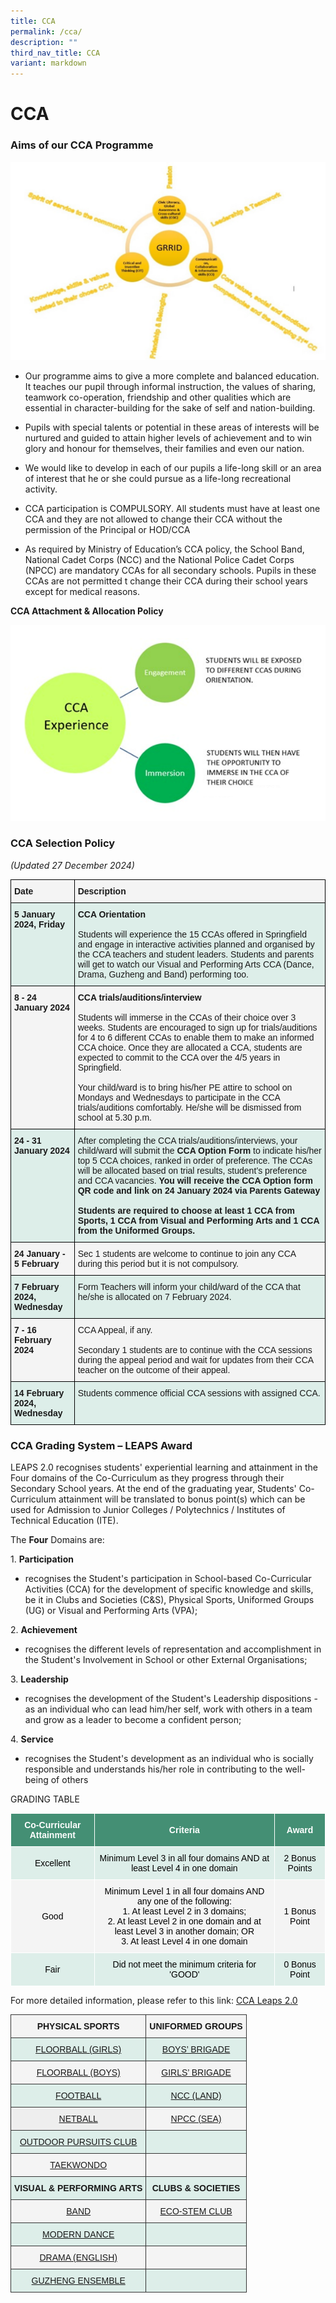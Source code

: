 ```yaml
---
title: CCA
permalink: /cca/
description: ""
third_nav_title: CCA
variant: markdown
---
```

# **CCA**
### Aims of our CCA Programme

![](/images/CCA1.jpg)

*  Our programme aims to give a more complete and balanced education. It teaches our pupil through informal instruction, the values of sharing, teamwork co-operation, friendship and other qualities which are essential in character-building for the sake of self and nation-building. 
    
*   Pupils with special talents or potential in these areas of interests will be nurtured and guided to attain higher levels of achievement and to win glory and honour for themselves, their families and even our nation. &nbsp;  
    
*   We would like to develop in each of our pupils a life-long skill or an area of interest that he or she could pursue as a life-long recreational activity.&nbsp;  
    
*   CCA participation is COMPULSORY. All students must have at least one CCA and they are not allowed to change their CCA without the permission of the Principal or HOD/CCA&nbsp;  
    
*   As required by Ministry of Education’s CCA policy, the School Band, National Cadet Corps (NCC) and the National Police Cadet Corps (NPCC) are mandatory CCAs for all secondary schools. Pupils in these CCAs are not permitted t change their CCA during their school years except for medical reasons.

  

**CCA Attachment &amp; Allocation Policy**

![](/images/ccapic1.png)

### CCA Selection Policy 
<i>(Updated 27 December 2024)</i>



 <table style="border-collapse:collapse;border-spacing:0" class="tg"><thead><tr><th style="background-color:#F4F4F4;border-color:#000000;border-style:solid;border-width:1px;font-family:Arial, sans-serif;font-size:14px;font-weight:bold;overflow:hidden;padding:10px 5px;text-align:left;vertical-align:top;word-break:normal">Date<span style="background-color:transparent"> </span><span style="background-color:transparent"><span style="background-color:transparent"></span></span></th><th style="background-color:#F4F4F4;border-color:#000000;border-style:solid;border-width:1px;font-family:Arial, sans-serif;font-size:14px;font-weight:normal;overflow:hidden;padding:10px 5px;text-align:left;vertical-align:top;word-break:normal"><b>Description<span style="background-color:transparent"> </span><span style="background-color:transparent"></span><span style="background-color:transparent"></span></b></th></tr></thead><tbody><tr><td style="background-color:#DDEEE9;border-color:#000000;border-style:solid;border-width:1px;font-family:Arial, sans-serif;font-size:14px;font-weight:bold;overflow:hidden;padding:10px 5px;text-align:left;vertical-align:top;word-break:normal">5 January 2024, Friday<br></td><td style="background-color:#DDEEE9;border-color:#000000;border-style:solid;border-width:1px;font-family:Arial, sans-serif;font-size:14px;overflow:hidden;padding:10px 5px;text-align:left;vertical-align:top;word-break:normal"><b>CCA Orientation</b><br> <br>Students will experience the 15 CCAs offered in Springfield and engage in interactive activities planned and organised by the CCA teachers and student leaders. Students and parents will get to watch our Visual and Performing Arts CCA (Dance, Drama, Guzheng and Band) performing too.</td></tr><tr><td style="background-color:#F4F4F4;border-color:#000000;border-style:solid;border-width:1px;font-family:Arial, sans-serif;font-size:14px;font-weight:bold;overflow:hidden;padding:10px 5px;text-align:left;vertical-align:top;word-break:normal">8 - 24 January 2024<br></td><td style="background-color:#F4F4F4;border-color:#000000;border-style:solid;border-width:1px;font-family:Arial, sans-serif;font-size:14px;overflow:hidden;padding:10px 5px;text-align:left;vertical-align:top;word-break:normal"><b>CCA trials/auditions/interview</b><br><br>Students will immerse in the CCAs of their choice over 3 weeks. Students are encouraged to sign up for trials/auditions for 4 to 6 different CCAs to enable them to make an informed CCA choice. Once they are allocated a CCA, students are expected to commit to the CCA over the 4/5 years in Springfield.<br><br>Your child/ward is to bring his/her PE attire to school on Mondays and Wednesdays to participate in the CCA trials/auditions comfortably. He/she will be dismissed from school at 5.30 p.m.</td></tr><tr><td style="background-color:#DDEEE9;border-color:#000000;border-style:solid;border-width:1px;font-family:Arial, sans-serif;font-size:14px;font-weight:bold;overflow:hidden;padding:10px 5px;text-align:left;vertical-align:top;word-break:normal">24 - 31 January 2024<br></td><td style="background-color:#DDEEE9;border-color:#000000;border-style:solid;border-width:1px;font-family:Arial, sans-serif;font-size:14px;overflow:hidden;padding:10px 5px;text-align:left;vertical-align:top;word-break:normal">After completing the CCA trials/auditions/interviews, your child/ward will submit the <b>CCA Option Form</b> to indicate his/her top 5 CCA choices, ranked in order of preference. The CCAs will be allocated based on trial results, student’s preference and CCA vacancies.<b> You will receive the CCA Option form QR code and link on 24 January 2024 via Parents Gateway <br><br>Students are required to choose at least 1 CCA from Sports, 1 CCA from Visual and Performing Arts and 1 CCA from the Uniformed Groups.</b> <br></td></tr><tr><td style="background-color:#F4F4F4;border-color:#000000;border-style:solid;border-width:1px;font-family:Arial, sans-serif;font-size:14px;font-weight:bold;overflow:hidden;padding:10px 5px;text-align:left;vertical-align:top;word-break:normal"> 24 January - 5 February</td><td style="background-color:#F4F4F4;border-color:#000000;border-style:solid;border-width:1px;font-family:Arial, sans-serif;font-size:14px;overflow:hidden;padding:10px 5px;text-align:left;vertical-align:top;word-break:normal">Sec 1 students are welcome to continue to join any CCA during this period but it is not compulsory.</td></tr><tr><td style="background-color:#DDEEE9;border-color:#000000;border-style:solid;border-width:1px;font-family:Arial, sans-serif;font-size:14px;font-weight:bold;overflow:hidden;padding:10px 5px;text-align:left;vertical-align:top;word-break:normal">7 February 2024, Wednesday</td><td style="background-color:#DDEEE9;border-color:#000000;border-style:solid;border-width:1px;font-family:Arial, sans-serif;font-size:14px;overflow:hidden;padding:10px 5px;text-align:left;vertical-align:top;word-break:normal"><span style="background-color:transparent">Form Teachers will inform your child/ward of the CCA that he/she is allocated on 7 February 2024. </span><br><span style="background-color:transparent"> </span> <span style="background-color:transparent"></span><span style="background-color:transparent"></span><span style="background-color:transparent"></span></td></tr><tr><td style="background-color:#F4F4F4;border-color:#000000;border-style:solid;border-width:1px;font-family:Arial, sans-serif;font-size:14px;font-weight:bold;overflow:hidden;padding:10px 5px;text-align:left;vertical-align:top;word-break:normal">7 - 16 February 2024<br></td><td style="background-color:#F4F4F4;border-color:#000000;border-style:solid;border-width:1px;font-family:Arial, sans-serif;font-size:14px;overflow:hidden;padding:10px 5px;text-align:left;vertical-align:top;word-break:normal">CCA Appeal, if any.<br><br>Secondary 1 students are to continue with the CCA sessions during the appeal period and wait for updates from their CCA teacher on the outcome of their appeal.</td></tr><tr><td style="background-color:#DDEEE9;border-color:#000000;border-style:solid;border-width:1px;font-family:Arial, sans-serif;font-size:14px;font-weight:bold;overflow:hidden;padding:10px 5px;text-align:left;vertical-align:top;word-break:normal">14 February 2024, Wednesday</td><td style="background-color:#DDEEE9;border-color:#000000;border-style:solid;border-width:1px;font-family:Arial, sans-serif;font-size:14px;overflow:hidden;padding:10px 5px;text-align:left;vertical-align:top;word-break:normal"><span style="background-color:transparent">Students commence official CCA sessions with assigned CCA. </span><br><span style="background-color:transparent"> </span> <span style="background-color:transparent"></span><span style="background-color:transparent"></span><span style="background-color:transparent"></span></td></tr></tbody></table>

  

### CCA Grading System – LEAPS Award

LEAPS 2.0 recognises students' experiential learning and attainment in the Four domains of the Co-Curriculum as they progress through their Secondary School years. At the end of the graduating year, Students' Co-Curriculum attainment will be translated to bonus point(s) which can be used for Admission to Junior Colleges / Polytechnics / Institutes of Technical Education (ITE).

The&nbsp;**Four**&nbsp;Domains are:

1.&nbsp;**Participation**

*   recognises the Student's participation in School-based Co-Curricular Activities (CCA) for the development of specific knowledge and skills, be it in Clubs and Societies (C&amp;S), Physical Sports, Uniformed Groups (UG) or Visual and Performing Arts (VPA);

2.&nbsp;**Achievement**

*   recognises the different levels of representation and accomplishment in the Student's Involvement in School or other External Organisations;

3.&nbsp;**Leadership**

*   recognises the development of the Student's Leadership dispositions - as an individual who can lead him/her self, work with others in a team and grow as a leader to become a confident person;

4.&nbsp;**Service**

*   recognises the Student's development as an individual who is socially responsible and understands his/her role in contributing to the well-being of others

GRADING TABLE

<table style="border-collapse:collapse;border-spacing:0" class="tg"><thead><tr><th style="background-color:#448F74;border-color:#ffffff;border-style:solid;border-width:1px;color:#FFF;font-family:Arial, sans-serif;font-size:14px;font-weight:bold;overflow:hidden;padding:10px 5px;text-align:center;vertical-align:middle;word-break:normal"><span style="font-weight:600;color:#FFF;background-color:#448F74">Co-Curricular Attainment</span></th><th style="background-color:#448F74;border-color:#ffffff;border-style:solid;border-width:1px;color:#FFF;font-family:Arial, sans-serif;font-size:14px;font-weight:bold;overflow:hidden;padding:10px 5px;text-align:center;vertical-align:middle;word-break:normal"><span style="font-weight:600;color:#FFF;background-color:#448F74">Criteria</span></th><th style="background-color:#448F74;border-color:#ffffff;border-style:solid;border-width:1px;color:#FFF;font-family:Arial, sans-serif;font-size:14px;font-weight:bold;overflow:hidden;padding:10px 5px;text-align:center;vertical-align:middle;word-break:normal"><span style="font-weight:600;color:#FFF;background-color:#448F74">Award</span></th></tr></thead><tbody><tr><td style="background-color:#DDEEE9;border-color:#ffffff;border-style:solid;border-width:1px;font-family:Arial, sans-serif;font-size:14px;overflow:hidden;padding:10px 5px;text-align:center;vertical-align:middle;word-break:normal"><span style="color:#000;background-color:#DDEEE9">Excellent</span></td><td style="background-color:#DDEEE9;border-color:#ffffff;border-style:solid;border-width:1px;font-family:Arial, sans-serif;font-size:14px;overflow:hidden;padding:10px 5px;text-align:center;vertical-align:middle;word-break:normal"><span style="color:#000;background-color:#DDEEE9">Minimum Level 3 in all four domains AND at least Level 4 in one domain</span>    </td><td style="background-color:#DDEEE9;border-color:#ffffff;border-style:solid;border-width:1px;font-family:Arial, sans-serif;font-size:14px;overflow:hidden;padding:10px 5px;text-align:center;vertical-align:middle;word-break:normal"><span style="color:#000;background-color:#DDEEE9">2 Bonus Points</span></td></tr><tr><td style="background-color:#F4F4F4;border-color:#ffffff;border-style:solid;border-width:1px;font-family:Arial, sans-serif;font-size:14px;overflow:hidden;padding:10px 5px;text-align:center;vertical-align:middle;word-break:normal"><span style="color:#000;background-color:#F4F4F4">Good</span></td><td style="background-color:#F4F4F4;border-color:#ffffff;border-style:solid;border-width:1px;font-family:Arial, sans-serif;font-size:14px;overflow:hidden;padding:10px 5px;text-align:center;vertical-align:middle;word-break:normal"><span style="color:#000;background-color:#F4F4F4">Minimum Level 1 in all four domains AND any one of the following:</span><br><span style="color:#000;background-color:#F4F4F4">1. At least Level 2 in 3 domains;</span><br><span style="color:#000;background-color:#F4F4F4">2. At least Level 2 in one domain and at least Level 3 in another domain; OR</span><br><span style="color:#000;background-color:#F4F4F4">3. At least Level 4 in one domain</span></td><td style="background-color:#F4F4F4;border-color:#ffffff;border-style:solid;border-width:1px;font-family:Arial, sans-serif;font-size:14px;overflow:hidden;padding:10px 5px;text-align:center;vertical-align:middle;word-break:normal"><span style="color:#000;background-color:#F4F4F4">1 Bonus Point</span></td></tr><tr><td style="background-color:#DDEEE9;border-color:#ffffff;border-style:solid;border-width:1px;font-family:Arial, sans-serif;font-size:14px;overflow:hidden;padding:10px 5px;text-align:center;vertical-align:middle;word-break:normal"><span style="color:#000;background-color:#DDEEE9">Fair </span></td><td style="background-color:#DDEEE9;border-color:#ffffff;border-style:solid;border-width:1px;font-family:Arial, sans-serif;font-size:14px;overflow:hidden;padding:10px 5px;text-align:center;vertical-align:middle;word-break:normal"><span style="color:#000;background-color:#DDEEE9"> Did not meet the minimum criteria for 'GOOD'</span></td><td style="background-color:#DDEEE9;border-color:#ffffff;border-style:solid;border-width:1px;font-family:Arial, sans-serif;font-size:14px;overflow:hidden;padding:10px 5px;text-align:center;vertical-align:middle;word-break:normal"><span style="color:#000;background-color:#DDEEE9"> 0 Bonus Point</span></td></tr></tbody></table>

For more detailed information, please refer to this link: [CCA Leaps 2.0](https://www.moe.gov.sg/education-in-sg/our-programmes/cca/leaps2-0)

<table style="border-collapse:collapse;border-spacing:0" class="tg"><thead><tr><th style="background-color:#F4F4F4;border-color:#333333;border-style:solid;border-width:1px;font-family:Arial, sans-serif;font-size:14px;font-weight:bold;overflow:hidden;padding:10px 5px;text-align:center;vertical-align:top;word-break:normal">PHYSICAL SPORTS</th><th style="background-color:#F4F4F4;border-color:#333333;border-style:solid;border-width:1px;font-family:Arial, sans-serif;font-size:14px;font-weight:bold;overflow:hidden;padding:10px 5px;text-align:center;vertical-align:top;word-break:normal">UNIFORMED GROUPS</th></tr></thead><tbody><tr><td style="background-color:#DDEEE9;border-color:#333333;border-style:solid;border-width:1px;color:#90F;font-family:Arial, sans-serif;font-size:14px;overflow:hidden;padding:10px 5px;text-align:center;vertical-align:top;word-break:normal"><a href="/cca/physical-sports/floorball-girls">FLOORBALL (GIRLS)</a></td><td style="background-color:#DDEEE9;border-color:#333333;border-style:solid;border-width:1px;color:#90F;font-family:Arial, sans-serif;font-size:14px;overflow:hidden;padding:10px 5px;text-align:center;vertical-align:top;word-break:normal"><a href="/cca/uniformed-groups/boys-brigade">BOYS’ BRIGADE</a></td></tr><tr><td style="background-color:#F4F4F4;border-color:#333333;border-style:solid;border-width:1px;color:#00F;font-family:Arial, sans-serif;font-size:14px;overflow:hidden;padding:10px 5px;text-align:center;vertical-align:top;word-break:normal"><a href="/cca/physical-sports/floorball-boys">FLOORBALL (BOYS)</a></td><td style="background-color:#F4F4F4;border-color:#333333;border-style:solid;border-width:1px;color:#00F;font-family:Arial, sans-serif;font-size:14px;overflow:hidden;padding:10px 5px;text-align:center;vertical-align:top;word-break:normal"><a href="/cca/uniformed-groups/girls-brigade">GIRLS’ BRIGADE</a></td></tr><tr><td style="background-color:#DDEEE9;border-color:#333333;border-style:solid;border-width:1px;color:#90F;font-family:Arial, sans-serif;font-size:14px;overflow:hidden;padding:10px 5px;text-align:center;vertical-align:top;word-break:normal"><a href="/cca/physical-sports/football">FOOTBALL</a></td><td style="background-color:#DDEEE9;border-color:#333333;border-style:solid;border-width:1px;color:#90F;font-family:Arial, sans-serif;font-size:14px;overflow:hidden;padding:10px 5px;text-align:center;vertical-align:top;word-break:normal"><a href="/cca/uniformed-groups/ncc-land">NCC (LAND)</a></td></tr><tr><td style="background-color:#EEE;border-color:#333333;border-style:solid;border-width:1px;color:#00F;font-family:Arial, sans-serif;font-size:14px;overflow:hidden;padding:10px 5px;text-align:center;vertical-align:top;word-break:normal"><a href="/cca/physical-sports/netball">NETBALL</a></td><td style="background-color:#F4F4F4;border-color:#333333;border-style:solid;border-width:1px;color:#00F;font-family:Arial, sans-serif;font-size:14px;overflow:hidden;padding:10px 5px;text-align:center;vertical-align:top;word-break:normal"><a href="/cca/uniformed-groups/npcc-sea">NPCC (SEA)</a></td></tr><tr><td style="background-color:#DDEEE9;border-color:#333333;border-style:solid;border-width:1px;color:#90F;font-family:Arial, sans-serif;font-size:14px;overflow:hidden;padding:10px 5px;text-align:center;vertical-align:top;word-break:normal"><a href="/cca/physical-sports/outdoor-pursuits-club">OUTDOOR PURSUITS CLUB</a></td><td style="background-color:#DDEEE9;border-color:#333333;border-style:solid;border-width:1px;font-family:Arial, sans-serif;font-size:14px;overflow:hidden;padding:10px 5px;text-align:center;vertical-align:top;word-break:normal"><span style="font-weight:normal;color:#000"> </span></td></tr><tr><td style="background-color:#F4F4F4;border-color:#333333;border-style:solid;border-width:1px;color:#00F;font-family:Arial, sans-serif;font-size:14px;overflow:hidden;padding:10px 5px;text-align:center;vertical-align:top;word-break:normal"><a href="/cca/physical-sports/taekwondo">TAEKWONDO</a></td><td style="background-color:#F4F4F4;border-color:#333333;border-style:solid;border-width:1px;font-family:Arial, sans-serif;font-size:14px;overflow:hidden;padding:10px 5px;text-align:center;vertical-align:top;word-break:normal"><span style="font-weight:normal;color:#000"> </span></td></tr><tr><th style="background-color:#DDEEE9;border-color:#333333;border-style:solid;border-width:1px;font-family:Arial, sans-serif;font-size:14px;font-weight:bold;overflow:hidden;padding:10px 5px;text-align:center;vertical-align:top;word-break:normal">VISUAL &amp; PERFORMING ARTS</th><th style="background-color:#DDEEE9;border-color:#333333;border-style:solid;border-width:1px;font-family:Arial, sans-serif;font-size:14px;font-weight:bold;overflow:hidden;padding:10px 5px;text-align:center;vertical-align:top;word-break:normal">CLUBS &amp; SOCIETIES</th></tr><tr><td style="background-color:#F4F4F4;border-color:#333333;border-style:solid;border-width:1px;color:#90F;font-family:Arial, sans-serif;font-size:14px;overflow:hidden;padding:10px 5px;text-align:center;vertical-align:top;word-break:normal"><a href="/cca/visual-n-performing-arts/band">BAND</a></td><td style="background-color:#F4F4F4;border-color:#333333;border-style:solid;border-width:1px;color:#90F;font-family:Arial, sans-serif;font-size:14px;overflow:hidden;padding:10px 5px;text-align:center;vertical-align:top;word-break:normal"><a href="/cca/clubs-n-societies/ecostem-club/">ECO-STEM CLUB</a></td></tr><tr><td style="background-color:#DDEEE9;border-color:#333333;border-style:solid;border-width:1px;color:#00F;font-family:Arial, sans-serif;font-size:14px;overflow:hidden;padding:10px 5px;text-align:center;vertical-align:top;word-break:normal"><a href="/cca/visual-n-performing-arts/dance">MODERN DANCE</a></td><td style="background-color:#DDEEE9;border-color:#333333;border-style:solid;border-width:1px;color:#00F;font-family:Arial, sans-serif;font-size:14px;overflow:hidden;padding:10px 5px;text-align:center;vertical-align:top;word-break:normal"></td></tr><tr><td style="background-color:#F4F4F4;border-color:#333333;border-style:solid;border-width:1px;color:#90F;font-family:Arial, sans-serif;font-size:14px;overflow:hidden;padding:10px 5px;text-align:center;vertical-align:top;word-break:normal"><a href="/cca/visual-n-performing-arts/drama-english">DRAMA (ENGLISH)</a></td><td style="background-color:#F4F4F4;border-color:#333333;border-style:solid;border-width:1px;color:#90F;font-family:Arial, sans-serif;font-size:14px;overflow:hidden;padding:10px 5px;text-align:center;vertical-align:top;word-break:normal"><a href="/cca/uniformed-groups/ncc-land">            </a></td></tr><tr><td style="background-color:#DDEEE9;border-color:#333333;border-style:solid;border-width:1px;color:#00F;font-family:Arial, sans-serif;font-size:14px;overflow:hidden;padding:10px 5px;text-align:center;vertical-align:top;word-break:normal"><a href="/cca/visual-n-performing-arts/guzheng-ensemble">GUZHENG ENSEMBLE</a></td><td style="background-color:#DDEEE9;border-color:#333333;border-style:solid;border-width:1px;color:#00F;font-family:Arial, sans-serif;font-size:14px;overflow:hidden;padding:10px 5px;text-align:center;vertical-align:top;word-break:normal"></td></tr></tbody></table>